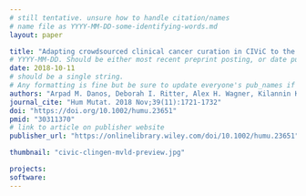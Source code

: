 ```yaml
---
# still tentative. unsure how to handle citation/names
# name file as YYYY-MM-DD-some-identifying-words.md
layout: paper

title: "Adapting crowdsourced clinical cancer curation in CIViC to the ClinGen minimum variant level data community-driven standards"
# YYYY-MM-DD. Should be either most recent preprint posting, or date published.
date: 2018-10-11
# should be a single string.
# Any formatting is fine but be sure to update everyone's pub_names if needed
authors: "Arpad M. Danos, Deborah I. Ritter, Alex H. Wagner, Kilannin Krysiak, Dmitriy Sonkin, Christine Micheel, Matthew McCoy, Shruti Rao, Gordana Raca, Simina M. Boca, Angshumoy Roy, Erica K. Barnell, Joshua F. McMichael, Susanna Kiwala, Adam C. Coffman, Lynzey Kujan, Shashikant Kulkarni, Malachi Griffith, Subha Madhavan, Obi L. Griffith, Clinical Genome Resource Somatic Working Group and Clinical Interpretation of Variants in Cancer team members"
journal_cite: "Hum Mutat. 2018 Nov;39(11):1721-1732"
doi: "https://doi.org/10.1002/humu.23651"
pmid: "30311370"
# link to article on publisher website
publisher_url: "https://onlinelibrary.wiley.com/doi/10.1002/humu.23651"

thumbnail: "civic-clingen-mvld-preview.jpg"

projects:
software:
---
```


